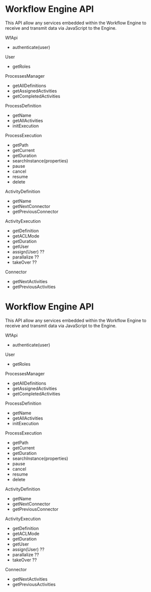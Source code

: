 <!--
created_at: '2011-09-30 17:42:06'
updated_at: '2011-11-04 15:49:31'
authors:
    - 'Lionel Lecaque'
-->

Workflow Engine API
===================

This API allow any services embedded within the Workflow Engine to receive and transmit data via JavaScript to the Engine.

WfApi

-   authenticate(user)

User

-   getRoles

ProcessesManager

-   getAllDefinitions
-   getAssignedActivities
-   getCompletedActivities

ProcessDefinition

-   getName
-   getAllActivities
-   initExecution

ProcessExecution

-   getPath
-   getCurrent
-   getDuration
-   searchInstance(properties)
-   pause
-   cancel
-   resume
-   delete

ActivityDefinition

-   getName
-   getNextConnector
-   getPreviousConnector

ActivityExecution

-   getDefinition
-   getACLMode
-   getDuration
-   getUser
-   assign(User) ??
-   parallalize ??
-   takeOver ??

Connector

-   getNextActivities
-   getPreviousActivities

Workflow Engine API
===================

This API allow any services embedded within the Workflow Engine to receive and transmit data via JavaScript to the Engine.

WfApi

-   authenticate(user)

User

-   getRoles

ProcessesManager

-   getAllDefinitions
-   getAssignedActivities
-   getCompletedActivities

ProcessDefinition

-   getName
-   getAllActivities
-   initExecution

ProcessExecution

-   getPath
-   getCurrent
-   getDuration
-   searchInstance(properties)
-   pause
-   cancel
-   resume
-   delete

ActivityDefinition

-   getName
-   getNextConnector
-   getPreviousConnector

ActivityExecution

-   getDefinition
-   getACLMode
-   getDuration
-   getUser
-   assign(User) ??
-   parallalize ??
-   takeOver ??

Connector

-   getNextActivities
-   getPreviousActivities


